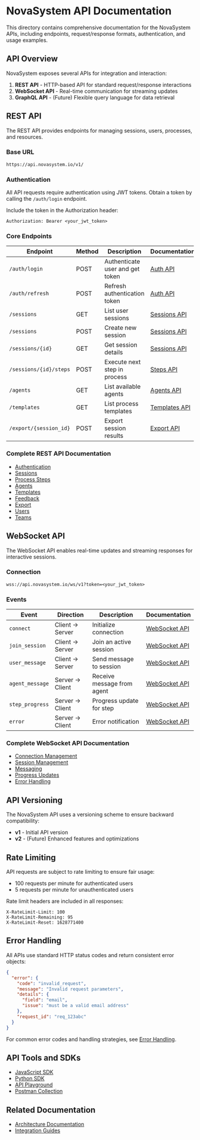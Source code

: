 # NovaSystem API Documentation

This directory contains comprehensive documentation for the NovaSystem APIs, including endpoints, request/response formats, authentication, and usage examples.

## API Overview

NovaSystem exposes several APIs for integration and interaction:

1. **REST API** - HTTP-based API for standard request/response interactions
2. **WebSocket API** - Real-time communication for streaming updates
3. **GraphQL API** - (Future) Flexible query language for data retrieval

## REST API

The REST API provides endpoints for managing sessions, users, processes, and resources.

### Base URL

```
https://api.novasystem.io/v1/
```

### Authentication

All API requests require authentication using JWT tokens. Obtain a token by calling the `/auth/login` endpoint.

Include the token in the Authorization header:

```
Authorization: Bearer <your_jwt_token>
```

### Core Endpoints

| Endpoint | Method | Description | Documentation |
|----------|--------|-------------|---------------|
| `/auth/login` | POST | Authenticate user and get token | [Auth API](rest/auth.md) |
| `/auth/refresh` | POST | Refresh authentication token | [Auth API](rest/auth.md) |
| `/sessions` | GET | List user sessions | [Sessions API](rest/sessions.md) |
| `/sessions` | POST | Create new session | [Sessions API](rest/sessions.md) |
| `/sessions/{id}` | GET | Get session details | [Sessions API](rest/sessions.md) |
| `/sessions/{id}/steps` | POST | Execute next step in process | [Steps API](rest/steps.md) |
| `/agents` | GET | List available agents | [Agents API](rest/agents.md) |
| `/templates` | GET | List process templates | [Templates API](rest/templates.md) |
| `/export/{session_id}` | POST | Export session results | [Export API](rest/export.md) |

### Complete REST API Documentation

- [Authentication](rest/auth.md)
- [Sessions](rest/sessions.md)
- [Process Steps](rest/steps.md)
- [Agents](rest/agents.md)
- [Templates](rest/templates.md)
- [Feedback](rest/feedback.md)
- [Export](rest/export.md)
- [Users](rest/users.md)
- [Teams](rest/teams.md)

## WebSocket API

The WebSocket API enables real-time updates and streaming responses for interactive sessions.

### Connection

```
wss://api.novasystem.io/ws/v1?token=<your_jwt_token>
```

### Events

| Event | Direction | Description | Documentation |
|-------|-----------|-------------|---------------|
| `connect` | Client → Server | Initialize connection | [WebSocket API](websocket/connection.md) |
| `join_session` | Client → Server | Join an active session | [WebSocket API](websocket/sessions.md) |
| `user_message` | Client → Server | Send message to session | [WebSocket API](websocket/messages.md) |
| `agent_message` | Server → Client | Receive message from agent | [WebSocket API](websocket/messages.md) |
| `step_progress` | Server → Client | Progress update for step | [WebSocket API](websocket/progress.md) |
| `error` | Server → Client | Error notification | [WebSocket API](websocket/errors.md) |

### Complete WebSocket API Documentation

- [Connection Management](websocket/connection.md)
- [Session Management](websocket/sessions.md)
- [Messaging](websocket/messages.md)
- [Progress Updates](websocket/progress.md)
- [Error Handling](websocket/errors.md)

## API Versioning

The NovaSystem API uses a versioning scheme to ensure backward compatibility:

- **v1** - Initial API version
- **v2** - (Future) Enhanced features and optimizations

## Rate Limiting

API requests are subject to rate limiting to ensure fair usage:

- 100 requests per minute for authenticated users
- 5 requests per minute for unauthenticated users

Rate limit headers are included in all responses:

```
X-RateLimit-Limit: 100
X-RateLimit-Remaining: 95
X-RateLimit-Reset: 1628771400
```

## Error Handling

All APIs use standard HTTP status codes and return consistent error objects:

```json
{
  "error": {
    "code": "invalid_request",
    "message": "Invalid request parameters",
    "details": {
      "field": "email",
      "issue": "must be a valid email address"
    },
    "request_id": "req_123abc"
  }
}
```

For common error codes and handling strategies, see [Error Handling](common/errors.md).

## API Tools and SDKs

- [JavaScript SDK](sdks/javascript.md)
- [Python SDK](sdks/python.md)
- [API Playground](tools/playground.md)
- [Postman Collection](tools/postman.md)

## Related Documentation

- [Architecture Documentation](../architecture/README.md)
- [Integration Guides](../guides/integration.md)